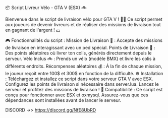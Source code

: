 📦 Script Livreur Vélo - GTA V (ESX) 🚲

Bienvenue dans le script de livraison vélo pour GTA V ! 🚚📍 Ce script permet aux joueurs de devenir livreurs et de réaliser des missions de livraison tout en gagnant de l'argent ! 💵

🎮 Fonctionnalités du script :
Mission de Livraison 🛵 : Accepte des missions de livraison en interagissant avec un ped spécial.
Points de Livraison 📍 : Des points aléatoires où livrer ton colis, générés directement depuis le serveur.
Vélo Inclus 🚲 : Prends un vélo (modèle BMX) et livre les colis à différents endroits.
Récompenses aléatoires 💰 : À la fin de chaque mission, le joueur reçoit entre 100$ et 300$ en fonction de la difficulté.
⚙️ Installation :
Téléchargez et installez ce script dans votre serveur GTA V avec ESX.
Configurez les points de livraison si nécessaire dans server.lua.
Lancez le serveur et profitez des missions de livraison !
👥 Compatibilité :
Ce script est conçu pour fonctionner avec ESX et oxmysql. Assurez-vous que ces dépendances sont installées avant de lancer le serveur.

DISCORD ->> https://discord.gg/NfE8UbRD
